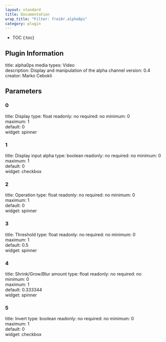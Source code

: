 ```yaml
---
layout: standard
title: Documentation
wrap_title: "Filter: frei0r.alpha0ps"
category: plugin
---
```

* TOC
{:toc}

## Plugin Information

title: alpha0ps
media types:
Video  
description: Display and manipulation of the alpha channel
version: 0.4
creator: Marko Cebokli

## Parameters

### 0

title: Display  type: float
readonly: no
required: no
minimum: 0  
maximum: 1  
default: 0  
widget: spinner  

### 1

title: Display input alpha  type: boolean
readonly: no
required: no
minimum: 0  
maximum: 1  
default: 0  
widget: checkbox  

### 2

title: Operation  type: float
readonly: no
required: no
minimum: 0  
maximum: 1  
default: 0  
widget: spinner  

### 3

title: Threshold  type: float
readonly: no
required: no
minimum: 0  
maximum: 1  
default: 0.5  
widget: spinner  

### 4

title: Shrink/Grow/Blur amount  type: float
readonly: no
required: no
minimum: 0  
maximum: 1  
default: 0.333344  
widget: spinner  

### 5

title: Invert  type: boolean
readonly: no
required: no
minimum: 0  
maximum: 1  
default: 0  
widget: checkbox  

